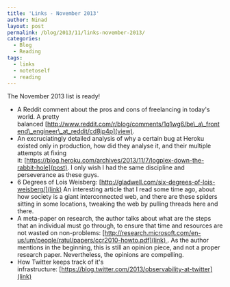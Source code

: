 ```yaml
---
title: 'Links - November 2013'
author: Ninad
layout: post
permalink: /blog/2013/11/links-november-2013/
categories:
  - Blog
  - Reading
tags:
  - links
  - notetoself
  - reading
---
```

The November 2013 list is ready!

  * A Reddit comment about the pros and cons of freelancing in today's world. A pretty balanced [http://www.reddit.com/r/blog/comments/1q1wg6/be\_a\_frontend\_engineer\_at_reddit/cd8jp4p](view).
  * An excruciatingly detailed analysis of why a certain bug at Heroku existed only in production, how did they analyse it, and their multiple attempts at fixing it: [https://blog.heroku.com/archives/2013/11/7/logplex-down-the-rabbit-hole](post). I only wish I had the same discipline and perseverance as these guys.
  * 6 Degrees of Lois Weisberg: [http://gladwell.com/six-degrees-of-lois-weisberg/](link) An interesting article that I read some time ago, about how society is a giant interconnected web, and there are these spiders sitting in some locations, tweaking the web by pulling threads here and there.
  * A meta-paper on research, the author talks about what are the steps that an individual must go through, to ensure that time and resources are not wasted on non-problems: [http://research.microsoft.com/en-us/um/people/ratul/papers/ccr2010-howto.pdf](link) . As the author mentions in the beginning, this is still an opinion piece, and not a proper research paper. Nevertheless, the opinions are compelling.
  * How Twitter keeps track of it's infrastructure: [https://blog.twitter.com/2013/observability-at-twitter](link)
